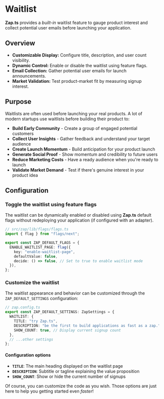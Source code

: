 # Waitlist

**Zap.ts** provides a _built-in_ waitlist feature to gauge product interest and collect potential user emails before launching your application.

## Overview

- **Customizable Display:** Configure title, description, and user count visibility.
- **Dynamic Control:** Enable or disable the waitlist using feature flags.
- **Email Collection:** Gather potential user emails for launch announcements.
- **Market Validation:** Test product-market fit by measuring signup interest.

## Purpose

Waitlists are often used before launching your real products. A lot of modern startups use waitlists before building their product to:

- **Build Early Community** - Create a group of engaged potential customers
- **Collect User Insights** - Gather feedback and understand your target audience
- **Create Launch Momentum** - Build anticipation for your product launch
- **Generate Social Proof** - Show momentum and credibility to future users
- **Reduce Marketing Costs** - Have a ready audience when you're ready to launch
- **Validate Market Demand** - Test if there's genuine interest in your product idea

## Configuration

### Toggle the waitlist using feature flags

The waitlist can be dynamically enabled or disabled using **Zap.ts** default flags without redeploying your application (if configured with an adapter).

```ts
// src/zap/lib/flags/flags.ts
import { flag } from "flags/next";

export const ZAP_DEFAULT_FLAGS = {
  ENABLE_WAITLIST_PAGE: flag({
    key: "enable-waitlist-page",
    defaultValue: false,
    decide: () => false, // Set to true to enable waitlist mode
  }),
};
```

### Customize the waitlist

The waitlist appearance and behavior can be customized through the `ZAP_DEFAULT_SETTINGS` configuration:

```ts
// zap.config.ts
export const ZAP_DEFAULT_SETTINGS: ZapSettings = {
  WAITLIST: {
    TITLE: "try Zap.ts",
    DESCRIPTION: "be the first to build applications as fast as a zap.",
    SHOW_COUNT: true, // Display current signup count
  },
  // ...other settings
};
```

#### Configuration options

- **`TITLE`**: The main heading displayed on the waitlist page
- **`DESCRIPTION`**: Subtitle or tagline explaining the value proposition
- **`SHOW_COUNT`**: Show or hide the current number of signups

Of course, you can customize the code as you wish. Those options are just here to help you getting started even _faster_!
